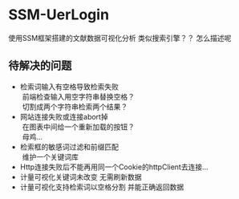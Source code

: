 # SSM-UerLogin
使用SSM框架搭建的文献数据可视化分析
类似搜索引擎？？ 怎么描述呢

## 待解决的问题
* 检索词输入有空格导致检索失败<br>
  前端检查输入用空字符串替换空格？<br>
  切割成两个字符串检索两个结果？<br>
* 网站连接失败或连接abort掉<br>
  在图表中间给一个重新加载的按钮？<br>
  母鸡...<br>
* 检索框的敏感词过滤和前缀匹配<br>
  维护一个关键词库 <br>
* Http连接失败后不能再用同一个Cookie的httpClient去连接...
* 计量可视化关键词未改变 无需刷新数据
* 计量可视化支持检索词以空格分割 并能正确返回数据
